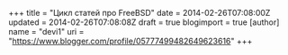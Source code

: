 +++
title = "Цикл статей про FreeBSD"
date = 2014-02-26T07:08:00Z
updated = 2014-02-26T07:08:08Z
draft = true
blogimport = true 
[author]
	name = "devi1"
	uri = "https://www.blogger.com/profile/05777499482649623616"
+++


